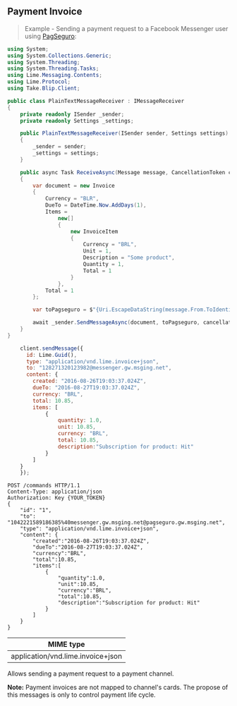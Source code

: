 ## Payment Invoice

> Example - Sending a payment request to a Facebook Messenger user using [PagSeguro](./#/docs/payments/pagseguro):

```csharp
using System;
using System.Collections.Generic;
using System.Threading;
using System.Threading.Tasks;
using Lime.Messaging.Contents;
using Lime.Protocol;
using Take.Blip.Client;

public class PlainTextMessageReceiver : IMessageReceiver
{
    private readonly ISender _sender;
    private readonly Settings _settings;

    public PlainTextMessageReceiver(ISender sender, Settings settings)
    {
        _sender = sender;
        _settings = settings;
    }

    public async Task ReceiveAsync(Message message, CancellationToken cancellationToken)
    {
        var document = new Invoice
        {
            Currency = "BLR",
            DueTo = DateTime.Now.AddDays(1),
            Items =
                new[]
                {
                    new InvoiceItem
                    {
                        Currency = "BRL",
                        Unit = 1,
                        Description = "Some product",
                        Quantity = 1,
                        Total = 1
                    }
                },
            Total = 1
        };

        var toPagseguro = $"{Uri.EscapeDataString(message.From.ToIdentity().ToString())}@pagseguro.gw.msging.net";

        await _sender.SendMessageAsync(document, toPagseguro, cancellationToken);
    }
}
```

```javascript
    client.sendMessage({
      id: Lime.Guid(),
      type: "application/vnd.lime.invoice+json",
      to: "128271320123982@messenger.gw.msging.net",
      content: {
        created: "2016-08-26T19:03:37.024Z",
        dueTo: "2016-08-27T19:03:37.024Z",
        currency: "BRL",
        total: 10.85,
        items: [
            {
                quantity: 1.0,
                unit: 10.85,
                currency: "BRL",
                total: 10.85,
                description:"Subscription for product: Hit"
            }
        ]
    }
    });
```

```http
POST /commands HTTP/1.1
Content-Type: application/json
Authorization: Key {YOUR_TOKEN}
{
    "id": "1",
    "to": "1042221589186385%40messenger.gw.msging.net@pagseguro.gw.msging.net",
    "type": "application/vnd.lime.invoice+json",
    "content": {
        "created":"2016-08-26T19:03:37.024Z",
        "dueTo":"2016-08-27T19:03:37.024Z",
        "currency":"BRL",
        "total":10.85,
        "items":[
            {
                "quantity":1.0,
                "unit":10.85,
                "currency":"BRL",
                "total":10.85,
                "description":"Subscription for product: Hit"
            }
        ]
    }
}
```


| MIME type                            |
|--------------------------------------|
| application/vnd.lime.invoice+json |

Allows sending a payment request to a payment channel.


**Note:** Payment invoices are not mapped to channel's cards. The propose of this messages is only to control payment life cycle.